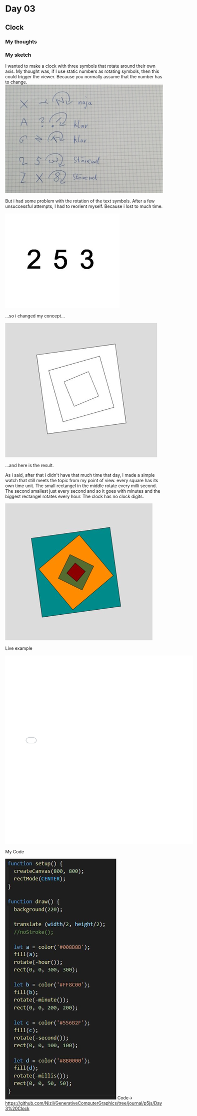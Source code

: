 # Day 03

## Clock
### My thoughts

### My sketch
I wanted to make a clock with three symbols that rotate around their own axis. 
My thought was, if I use static numbers as rotating symbols, then this could trigger the viewer.
Because you normally assume that the number has to change.
![''](../../assets/images/day3/skizze.jpg)

But i had some problem with the rotation of the text symbols. 
After a few unsuccessful attempts, I had to reorient myself. Because i lost to much time.

![''](../../assets/images/day3/1.JPG)

...so i changed my concept... 

![''](../../assets/images/day3/try1.JPG)

...and here is the result.

As i said, after that i didn't have that much time that day, I made a simple watch that still meets the topic from my point of view.
every square has its own time unit. The small rectangel in the middle rotate every milli second. The second smallest just every second and so it goes with minutes and the biggest rectangel rotates every hour. The clock has no clock digits.

![''](../../assets/images/day3/try3.JPG)

Live example
<iframe src="../../p5js/Day3 Clock/index.html" width="600" height="600" frameborder="0" allow="autoplay; fullscreen; picture-in-picture" allowfullscreen></iframe>

My Code

![''](../../assets/images/day3/code.JPG)
Code-> <https://github.com/Nizii/GenerativeComputerGraphics/tree/journal/p5js/Day3%20Clock>